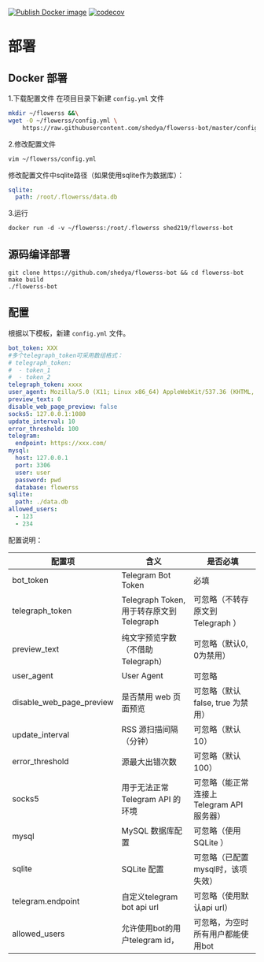 [![Publish Docker image](https://github.com/shedya/flowerss-bot/actions/workflows/docker-image.yml/badge.svg)](https://github.com/shedya/flowerss-bot/actions/workflows/docker-image.yml) [![codecov](https://codecov.io/gh/shedya/flowerss-bot/graph/badge.svg?token=61JD2B6EZZ)](https://codecov.io/gh/shedya/flowerss-bot)
# 部署


## Docker 部署

1.下载配置文件
在项目目录下新建 `config.yml` 文件


```bash
mkdir ~/flowerss &&\
wget -O ~/flowerss/config.yml \
    https://raw.githubusercontent.com/shedya/flowerss-bot/master/config.yml.sample
```


2.修改配置文件

```bash
vim ~/flowerss/config.yml
```

修改配置文件中sqlite路径（如果使用sqlite作为数据库）：
```yaml
sqlite:
  path: /root/.flowerss/data.db
```

3.运行

```shell script
docker run -d -v ~/flowerss:/root/.flowerss shed219/flowerss-bot
```

## 源码编译部署

```shell script
git clone https://github.com/shedya/flowerss-bot && cd flowerss-bot
make build
./flowerss-bot
```



## 配置

根据以下模板，新建 `config.yml` 文件。

```yml
bot_token: XXX
#多个telegraph_token可采用数组格式：
# telegraph_token:
#  - token_1
#  - token_2
telegraph_token: xxxx
user_agent: Mozilla/5.0 (X11; Linux x86_64) AppleWebKit/537.36 (KHTML, like Gecko) Chrome/51.0.2704.103 Safari/537.36
preview_text: 0
disable_web_page_preview: false
socks5: 127.0.0.1:1080
update_interval: 10
error_threshold: 100
telegram:
  endpoint: https://xxx.com/
mysql:
  host: 127.0.0.1
  port: 3306
  user: user
  password: pwd
  database: flowerss
sqlite:
  path: ./data.db
allowed_users:
  - 123
  - 234
```

配置说明：

| 配置项                     | 含义                                      | 是否必填                                       |
| --------------------------| ----------------------------------------- | ------------------------------------------ |
| bot_token                 | Telegram Bot Token                        | 必填                                       |
| telegraph_token           | Telegraph Token, 用于转存原文到 Telegraph   | 可忽略（不转存原文到 Telegraph ）          |
| preview_text              | 纯文字预览字数（不借助Telegraph）            |可忽略（默认0, 0为禁用）                    |
| user_agent                | User Agent                                |可忽略                                     |
| disable_web_page_preview  | 是否禁用 web 页面预览                       | 可忽略（默认 false, true 为禁用）          |
| update_interval           | RSS 源扫描间隔（分钟）                      | 可忽略（默认 10）                          |
| error_threshold           | 源最大出错次数                              |可忽略（默认 100）                          |
| socks5                    | 用于无法正常 Telegram API 的环境            | 可忽略（能正常连接上 Telegram API 服务器） |
| mysql                     | MySQL 数据库配置                           | 可忽略（使用 SQLite ）                     |
| sqlite                    | SQLite 配置                               | 可忽略（已配置mysql时，该项失效）          |
| telegram.endpoint         | 自定义telegram bot api url                | 可忽略（使用默认api url）          |
| allowed_users             | 允许使用bot的用户telegram id，                        | 可忽略，为空时所有用户都能使用bot          |
